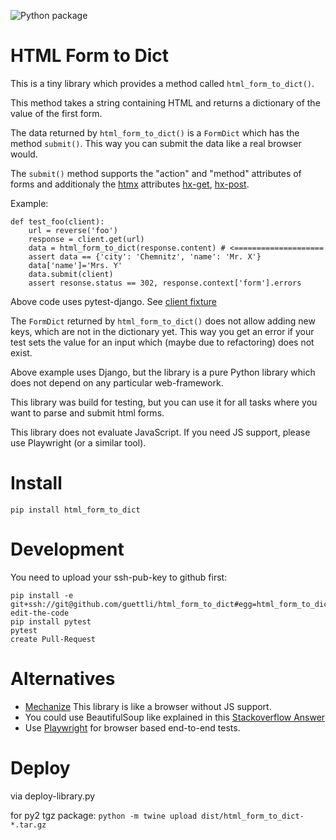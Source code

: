 
![Python package](https://github.com/guettli/html_form_to_dict/workflows/Python%20package/badge.svg)

# HTML Form to Dict

This is a tiny library which provides a method called `html_form_to_dict()`.

This method takes a string containing HTML and returns a dictionary of the value of the first form.

The data returned by `html_form_to_dict()` is a `FormDict` which has the method `submit()`. This way
you can submit the data like a real browser would.

The `submit()` method supports the "action" and "method" attributes of forms and additionaly the [htmx](//htmx.org) attributes [hx-get](https://htmx.org/attributes/hx-get/), [hx-post](https://htmx.org/attributes/hx-post/).

Example:

```
def test_foo(client):
    url = reverse('foo')
    response = client.get(url)
    data = html_form_to_dict(response.content) # <====================
    assert data == {'city': 'Chemnitz', 'name': 'Mr. X'}
    data['name']='Mrs. Y'
    data.submit(client)
    assert resonse.status == 302, response.context['form'].errors
```

Above code uses pytest-django. See [client fixture](https://pytest-django.readthedocs.io/en/latest/helpers.html#client-django-test-client)

The `FormDict` returned by `html_form_to_dict()` does not allow adding new
keys, which are not in the dictionary yet. This way you get an error if your
test sets the value for an input which (maybe due to refactoring) does not exist.

Above example uses Django, but the library is a pure Python library which does not depend on any
particular web-framework.

This library was build for testing, but you can use it for all tasks where you
want to parse and submit html forms.

This library does not evaluate JavaScript. If you need JS support, please use Playwright (or a similar tool).

# Install

```shell
pip install html_form_to_dict
```

# Development

You need to upload your ssh-pub-key to github first:

```shell
pip install -e git+ssh://git@github.com/guettli/html_form_to_dict#egg=html_form_to_dict
edit-the-code
pip install pytest
pytest
create Pull-Request
```

# Alternatives

* [Mechanize](https://mechanize.readthedocs.io/en/latest/) This library is like a browser without JS support.
* You could use BeautifulSoup like explained in this [Stackoverflow Answer](https://stackoverflow.com/a/65571001/633961)
* Use [Playwright](https://playwright.dev/) for browser based end-to-end tests.

# Deploy

via deploy-library.py

for py2 tgz package: `python -m twine upload dist/html_form_to_dict-*.tar.gz`

